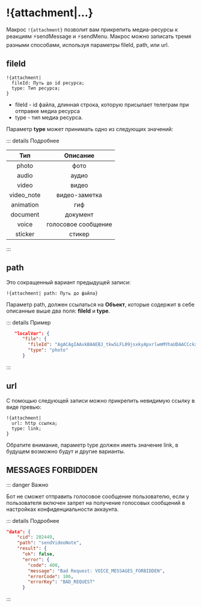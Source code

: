 # !{attachment|...}

Макрос `!{attachment}` позволит вам прикрепить медиа-ресурсы к реакциям ⚡️sendMessage и ⚡️sendMenu. Макрос можно записать тремя разными способами, используя параметры fileId, path, или url.

## fileId

```plain 
!{attachment|
  fileId: Путь до id ресурса;
  type: Тип ресурса;
}
```

* fileId - id файла, длинная строка, которую присылает телеграм при отправке медиа ресурса
* type - тип медиа ресурса.

Параметр **type** может принимать одно из следующих значений:

::: details Подробнее

|    Тип     |      Описание       |
|:----------:|:-------------------:|
|   photo    |        фото         |
|   audio    |        аудио        |
|   video    |        видео        |
| video_note |    видео-заметка    |
| animation  |         гиф         |
|  document  |      документ       |
|   voice    | голосовое сообщение |
|  sticker   |       стикер        |

:::

## path

Это сокращенный вариант предыдущей записи:
```plain 
!{attachment| path: Путь до файла}
```

Параметр path, должен ссылаться на **Объект**, которые содержит в себе описанные выше два поля: **fileId** и **type**.

::: details Пример
```json
   "localVar": {
      "file": {
        "fileId": "AgACAgIAAxkBAAEBJ_tkwSLFL09jsxkyApxrlwmMYhaUDAACCckxG2ujCUrBG0DhIsyhHAEAAwIAA3MAAy8E",
        "type": "photo"
      }
```
:::

## url

С помощью следующей записи можно прикрепить невидимую ссылку в виде превью:
```plain 
!{attachment|
  url: http ссылка;
  type: link;
}
```

Обратите внимание, параметр type должен иметь значение link, в будущем возможно будут и другие варианты. 

## MESSAGES FORBIDDEN

::: danger Важно 

Бот не сможет отправить голосовое сообщение пользователю, если у пользователя включен запрет на получение голосовых сообщений в настройках конфиденциальности аккаунта.

::: details Подробнее
```json
"data": {
    "cid": 202449,
    "path": "sendVideoNote",
    "result": {
      "ok": false,
      "error": {
        "code": 400,
        "message": "Bad Request: VOICE_MESSAGES_FORBIDDEN",
        "errorCode": 106,
        "errorKey": "BAD_REQUEST"
      }
```

:::